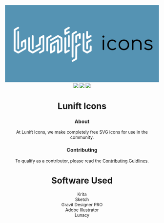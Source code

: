 <div align="center">
<div><img src="https://raw.githubusercontent.com/lunift/icons/main/images/logo.png"></div>
<div>
  <img src="https://img.shields.io/github/v/release/Lunift/icons?style=for-the-badge">
  <img src="https://img.shields.io/github/commit-activity/y/lunift/icons?style=for-the-badge">
  <img src="https://img.shields.io/website?down_color=red&down_message=DOWN&logo=Lunift&style=for-the-badge&up_color=cyan&up_message=UP&url=https%3A%2F%2Flunift.github.io%2Ficons">
</div>
<h1>Lunift Icons</h1>
<h3>About</h3>
<p>At Lunift Icons, we make completely free SVG icons for use in the community.</p>
<h3>Contributing</h3>
To qualify as a contributor, please read the <a href="https://github.com/lunift/icons/blob/main/CONTRIBUTING.md">Contributing Guidlines</a>.

# Software Used
  Krita  
  Sketch  
  Gravit Designer PRO  
  Adobe Illustrator  
  Lunacy
</div>
